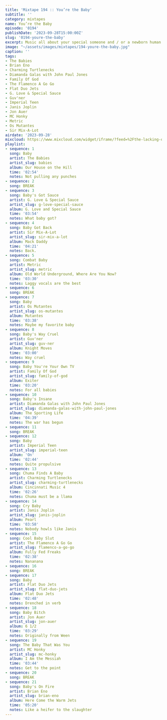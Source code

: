 ```yaml
---
title: 'Mixtape 194 :: You’re the Baby'
subtitle: ''
category: mixtapes
name: You’re the Baby
episode: '0194'
publishDate: '2023-09-28T15:00:00Z'
slug: '0194-youre-the-baby'
excerpt: Music all about your special someone and / or a newborn human.
image: "~/assets/images/mixtapes/194-youre-the-baby.jpg"
caption: ''
tags:
- The Babies
- Brian Eno
- Charming Turtlenecks
- Diamanda Galas with John Paul Jones
- Family Of God
- The Flamenco A Go Go
- Flat Duo Jets
- G. Love & Special Sauce
- Guv'ner
- Imperial Teen
- Janis Joplin
- Jon Auer
- MC Honky
- Metric
- Os Mutantes
- Sir Mix-A-Lot
airdate: '2023-09-28'
mixcloud: https://www.mixcloud.com/widget/iframe/?feed=%2Fthe-lacking-org%2Fajdt9x-194-youre-the-baby%2F&hide_artwork=1&hide_cover=1&light=1
playlist:
- sequence: 1
  song: Baby
  artist: The Babies
  artist_slug: babies
  album: Our House on the Hill
  time: '02:54'
  notes: Not pulling any punches
- sequence: 2
  song: BREAK
- sequence: 3
  song: Baby's Got Sauce
  artist: G. Love & Special Sauce
  artist_slug: g-love-special-sauce
  album: G. Love and Special Sauce
  time: '03:54'
  notes: What baby got?
- sequence: 4
  song: Baby Got Back
  artist: Sir Mix-A-Lot
  artist_slug: sir-mix-a-lot
  album: Mack Daddy
  time: '04:21'
  notes: Back.
- sequence: 5
  song: Combat Baby
  artist: Metric
  artist_slug: metric
  album: Old World Underground, Where Are You Now?
  time: '03:30'
  notes: Laggy vocals are the best
- sequence: 6
  song: BREAK
- sequence: 7
  song: Baby
  artist: Os Mutantes
  artist_slug: os-mutantes
  album: Mutantes
  time: '03:38'
  notes: Maybe my favorite baby
- sequence: 8
  song: Baby's Way Cruel
  artist: Guv'ner
  artist_slug: guv-ner
  album: Knight Moves
  time: '03:00'
  notes: Way cruel
- sequence: 9
  song: Baby You're Your Own TV
  artist: Family Of God
  artist_slug: family-of-god
  album: Exiter
  time: '03:20'
  notes: For all babies
- sequence: 10
  song: Baby's Insane
  artist: Diamanda Galas with John Paul Jones
  artist_slug: diamanda-galas-with-john-paul-jones
  album: The Sporting Life
  time: '04:39'
  notes: The war has begun
- sequence: 11
  song: BREAK
- sequence: 12
  song: Baby
  artist: Imperial Teen
  artist_slug: imperial-teen
  album: 'On'
  time: '02:44'
  notes: Quite propulsive
- sequence: 13
  song: Chuma Finds A Baby
  artist: Charming Turtlenecks
  artist_slug: charming-turtlenecks
  album: Cincinnati Music 4
  time: '02:26'
  notes: Chuma must be a llama
- sequence: 14
  song: Cry Baby
  artist: Janis Joplin
  artist_slug: janis-joplin
  album: Pearl
  time: '03:58'
  notes: Nobody howls like Janis
- sequence: 15
  song: Cool Baby Slut
  artist: The Flamenco A Go Go
  artist_slug: flamenco-a-go-go
  album: Fully Fed Freaks
  time: '02:38'
  notes: Nananana
- sequence: 16
  song: BREAK
- sequence: 17
  song: Baby
  artist: Flat Duo Jets
  artist_slug: flat-duo-jets
  album: Flat Duo Jets
  time: '02:48'
  notes: Drenched in verb
- sequence: 18
  song: Baby Bitch
  artist: Jon Auer
  artist_slug: jon-auer
  album: 6 1/2
  time: '03:29'
  notes: Originally from Ween
- sequence: 19
  song: The Baby That Was You
  artist: MC Honky
  artist_slug: mc-honky
  album: I Am the Messiah
  time: '03:44'
  notes: Get to the point
- sequence: 20
  song: BREAK
- sequence: 21
  song: Baby's On Fire
  artist: Brian Eno
  artist_slug: brian-eno
  album: Here Come the Warm Jets
  time: '05:20'
  notes: Like a heifer to the slaughter
---
```


